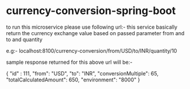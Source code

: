 # currency-conversion-spring-boot
to run this microservice please use following url:- this service basically return the currency exchange value based on passed parameter from and to and quantity

e.g:- localhost:8100/currency-conversion/from/USD/to/INR/quantity/10

sample response returned for this above url will be:-

{ "id" : 111, "from": "USD", "to": "INR", "conversionMultiple": 65, "totalCalculatedAmount": 650, "environment": "8000" }
